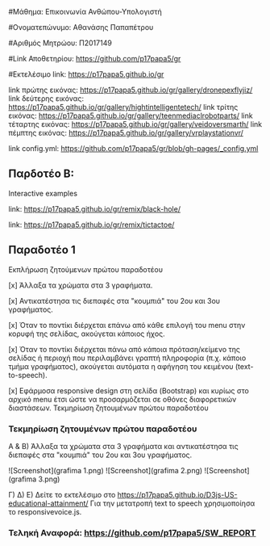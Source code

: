 #Μάθημα: Επικοινωνία Ανθώπου-Υπολογιστή

#Ονοματεπώνυμο: Αθανάσης Παπαπέτρου

#Αριθμός Μητρώου: Π2017149

#Link Αποθετηρίου: https://github.com/p17papa5/gr

#Εκτελέσιμο link: https://p17papa5.github.io/gr

link πρώτης εικόνας: https://p17papa5.github.io/gr/gallery/dronepexflyjiz/
link δεύτερης εικόνας: https://p17papa5.github.io/gr/gallery/hightintelligentetech/
link τρίτης εικόνας: https://p17papa5.github.io/gr/gallery/teenmediaclrobotparts/
link τέταρτης εικόνας: https://p17papa5.github.io/gr/gallery/veidoversmarth/
link πέμπτης εικόνας: https://p17papa5.github.io/gr/gallery/vrplaystationvr/

link config.yml: https://github.com/p17papa5/gr/blob/gh-pages/_config.yml

## Παρδοτέο Β:
Interactive examples

link: https://p17papa5.github.io/gr/remix/black-hole/

link: https://p17papa5.github.io/gr/remix/tictactoe/

## Παραδοτέο 1

[Link αποθετηρίου κώδικα]: https://github.com/p17papa5/D3js-US-educational-attainment

[Link στο εκτελέσιμο]: https://p17papa5.github.io/D3js-US-educational-attainment/

Εκπλήρωση ζητούμενων πρώτου παραδοτέου

[x] Άλλαξα τα χρώματα στα 3 γραφήματα.

[x] Αντικατέστησα τις διεπαφές στα "κουμπιά" του 2ου και 3ου γραφήματος.

[x] Όταν το ποντίκι διέρχεται επάνω από κάθε επιλογή του menu στην κορυφή της σελίδας, ακούγεται κάποιος ήχος.

[x] Όταν το ποντίκι διέρχεται πάνω από κάποια πρόταση/κείμενο της σελίδας ή περιοχή που περιλαμβάνει γραπτή πληροφορία (π.χ. κάποιο τμήμα γραφήματος), ακούγεται αυτόματα η αφήγηση του κειμένου (text-to-speech).

[x] Εφάρμοσα responsive design στη σελίδα (Bootstrap) και κυρίως στο αρχικό menu έτσι ώστε να προσαρμόζεται σε οθόνες διαφορετικών διαστάσεων.
Τεκμηρίωση ζητουμένων πρώτου παραδοτέου

### Τεκμηρίωση ζητουμένων πρώτου παραδοτέου
Α & B) Άλλαξα τα χρώματα στα 3 γραφήματα και αντικατέστησα τις διεπαφές στα "κουμπιά" του 2ου και 3ου γραφήματος. 

![Screenshot](grafima 1.png)
![Screenshot](grafima 2.png)
![Screenshot](grafima 3.png)

Γ) Δ) Ε) Δείτε το εκτελέσιμο στο https://p17papa5.github.io/D3js-US-educational-attainment/
Για την μετατροπή text to speech χρησιμοποίησα το responsivevoice.js.


### Τεληκή Αναφορά: https://github.com/p17papa5/SW_REPORT
